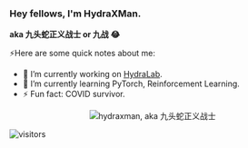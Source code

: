 ### Hey fellows, I'm HydraXMan.

**aka 九头蛇正义战士 or 九战 😂**

⚡️Here are some quick notes about me:

- 🔭 I’m currently working on [HydraLab](https://github.com/microsoft/HydraLab).
- 🌱 I’m currently learning PyTorch, Reinforcement Learning.
- ⚡ Fun fact: COVID survivor.

<p align="center"> <img src="https://github-readme-stats.vercel.app/api?username=hydraxman&show_icons=true&theme=merko" alt="hydraxman, aka 九头蛇正义战士" />
  
![visitors](https://visitor-badge.glitch.me/badge?page_id=hydraxman.hydraxman&left_color=green&right_color=red)

